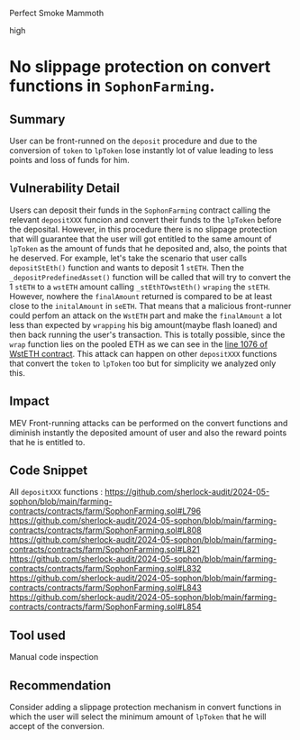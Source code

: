 Perfect Smoke Mammoth

high

# No slippage protection on convert functions in `SophonFarming`.

## Summary
User can be front-runned on the `deposit` procedure and due to the conversion of `token` to `lpToken` lose instantly lot of value leading to less points and loss of funds for him.

## Vulnerability Detail
Users can deposit their funds in the `SophonFarming` contract calling the relevant `depositXXX` funcion and convert their funds to the `lpToken` before the deposital. However, in this procedure there is no slippage protection that will guarantee that the user will got entitled to the same amount of `lpToken` as the amount of funds that he deposited and, also, the points that he deserved. For example, let's take the scenario that user calls `depositStEth()` function and wants to deposit 1 `stETH`. Then the `_depositPredefinedAsset()` function will be called that will try to convert the 1 `stETH` to a `wstETH` amount calling `_stEthTOwstEth()` `wraping` the `stETH`. However, nowhere the `finalAmount` returned is compared to be at least close to the `initalAmount` in `seETH`. That means that a malicious front-runner could perfom an attack on the `WstETH` part and make the `finalAmount` a lot less than expected by `wrapping` his big amount(maybe flash loaned) and then back running the user's transaction. This is totally possible, since the `wrap` function lies on the pooled ETH as we can see in the [line 1076 of WstETH contract](https://etherscan.io/token/0x7f39c581f595b53c5cb19bd0b3f8da6c935e2ca0#code). This attack can happen on other `depositXXX` functions that convert the `token` to `lpToken` too but for simplicity we analyzed only this. 

## Impact
MEV Front-running attacks can be performed on the convert functions and diminish instantly the deposited amount of user and also the reward points that he is entitled to.

## Code Snippet
All `depositXXX` functions :
https://github.com/sherlock-audit/2024-05-sophon/blob/main/farming-contracts/contracts/farm/SophonFarming.sol#L796
https://github.com/sherlock-audit/2024-05-sophon/blob/main/farming-contracts/contracts/farm/SophonFarming.sol#L808
https://github.com/sherlock-audit/2024-05-sophon/blob/main/farming-contracts/contracts/farm/SophonFarming.sol#L821
https://github.com/sherlock-audit/2024-05-sophon/blob/main/farming-contracts/contracts/farm/SophonFarming.sol#L832
https://github.com/sherlock-audit/2024-05-sophon/blob/main/farming-contracts/contracts/farm/SophonFarming.sol#L843
https://github.com/sherlock-audit/2024-05-sophon/blob/main/farming-contracts/contracts/farm/SophonFarming.sol#L854

## Tool used
Manual code inspection

## Recommendation
Consider adding a slippage protection mechanism in convert functions in which the user will select the minimum amount of `lpToken` that he will accept of the conversion.